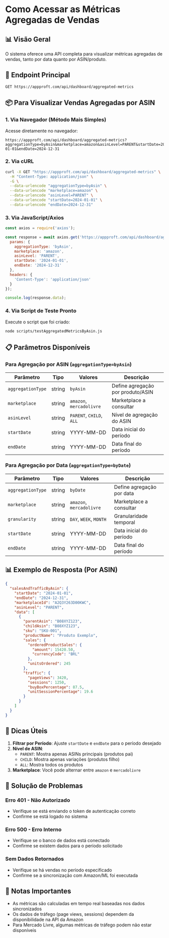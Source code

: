 # Como Acessar as Métricas Agregadas de Vendas

## 📊 Visão Geral

O sistema oferece uma API completa para visualizar métricas agregadas de vendas, tanto por data quanto por ASIN/produto.

## 🔗 Endpoint Principal

```
GET https://appproft.com/api/dashboard/aggregated-metrics
```

## 📦 Para Visualizar Vendas Agregadas por ASIN

### 1. Via Navegador (Método Mais Simples)

Acesse diretamente no navegador:
```
https://appproft.com/api/dashboard/aggregated-metrics?aggregationType=byAsin&marketplace=amazon&asinLevel=PARENT&startDate=2024-01-01&endDate=2024-12-31
```

### 2. Via cURL

```bash
curl -X GET "https://appproft.com/api/dashboard/aggregated-metrics" \
  -H "Content-Type: application/json" \
  -G \
  --data-urlencode "aggregationType=byAsin" \
  --data-urlencode "marketplace=amazon" \
  --data-urlencode "asinLevel=PARENT" \
  --data-urlencode "startDate=2024-01-01" \
  --data-urlencode "endDate=2024-12-31"
```

### 3. Via JavaScript/Axios

```javascript
const axios = require('axios');

const response = await axios.get('https://appproft.com/api/dashboard/aggregated-metrics', {
  params: {
    aggregationType: 'byAsin',
    marketplace: 'amazon',
    asinLevel: 'PARENT',
    startDate: '2024-01-01',
    endDate: '2024-12-31'
  },
  headers: {
    'Content-Type': 'application/json'
  }
});

console.log(response.data);
```

### 4. Via Script de Teste Pronto

Execute o script que foi criado:
```bash
node scripts/testAggregatedMetricsByAsin.js
```

## 📋 Parâmetros Disponíveis

### Para Agregação por ASIN (`aggregationType=byAsin`)

| Parâmetro | Tipo | Valores | Descrição |
|-----------|------|---------|-----------|
| `aggregationType` | string | `byAsin` | Define agregação por produto/ASIN |
| `marketplace` | string | `amazon`, `mercadolivre` | Marketplace a consultar |
| `asinLevel` | string | `PARENT`, `CHILD`, `ALL` | Nível de agregação do ASIN |
| `startDate` | string | YYYY-MM-DD | Data inicial do período |
| `endDate` | string | YYYY-MM-DD | Data final do período |

### Para Agregação por Data (`aggregationType=byDate`)

| Parâmetro | Tipo | Valores | Descrição |
|-----------|------|---------|-----------|
| `aggregationType` | string | `byDate` | Define agregação por data |
| `marketplace` | string | `amazon`, `mercadolivre` | Marketplace a consultar |
| `granularity` | string | `DAY`, `WEEK`, `MONTH` | Granularidade temporal |
| `startDate` | string | YYYY-MM-DD | Data inicial do período |
| `endDate` | string | YYYY-MM-DD | Data final do período |

## 📊 Exemplo de Resposta (Por ASIN)

```json
{
  "salesAndTrafficByAsin": {
    "startDate": "2024-01-01",
    "endDate": "2024-12-31",
    "marketplaceId": "A2Q3Y263D00KWC",
    "asinLevel": "PARENT",
    "data": [
      {
        "parentAsin": "B08XYZ123",
        "childAsin": "B08XYZ123",
        "sku": "SKU-001",
        "productName": "Produto Exemplo",
        "sales": {
          "orderedProductSales": {
            "amount": 15420.50,
            "currencyCode": "BRL"
          },
          "unitsOrdered": 245
        },
        "traffic": {
          "pageViews": 3420,
          "sessions": 1250,
          "buyBoxPercentage": 87.5,
          "unitSessionPercentage": 19.6
        }
      }
    ]
  }
}
```

## 🚀 Dicas Úteis

1. **Filtrar por Período**: Ajuste `startDate` e `endDate` para o período desejado
2. **Nível de ASIN**: 
   - `PARENT`: Mostra apenas ASINs principais (produtos pai)
   - `CHILD`: Mostra apenas variações (produtos filho)
   - `ALL`: Mostra todos os produtos
3. **Marketplace**: Você pode alternar entre `amazon` e `mercadolivre`

## 🔧 Solução de Problemas

### Erro 401 - Não Autorizado
- Verifique se está enviando o token de autenticação correto
- Confirme se está logado no sistema

### Erro 500 - Erro Interno
- Verifique se o banco de dados está conectado
- Confirme se existem dados para o período solicitado

### Sem Dados Retornados
- Verifique se há vendas no período especificado
- Confirme se a sincronização com Amazon/ML foi executada

## 📝 Notas Importantes

- As métricas são calculadas em tempo real baseadas nos dados sincronizados
- Os dados de tráfego (page views, sessions) dependem da disponibilidade na API da Amazon
- Para Mercado Livre, algumas métricas de tráfego podem não estar disponíveis